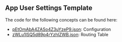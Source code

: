 ## App User Settings Template

The code for the following concepts can be found here: 

- [pEtOmAbA4ZASo4Z3uYzeP9.json](pEtOmAbA4ZASo4Z3uYzeP9.json): Configuration
- [zWLu1lSQ5d89p4rYzhIZWB.json](zWLu1lSQ5d89p4rYzhIZWB.json): Routing Table
